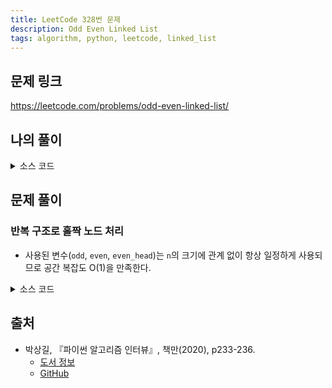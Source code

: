 ```yaml
---
title: LeetCode 328번 문제
description: Odd Even Linked List
tags: algorithm, python, leetcode, linked_list
---
```


## 문제 링크

https://leetcode.com/problems/odd-even-linked-list/

## 나의 풀이

<details>
<summary>소스 코드</summary>
<div markdown="1">

```python
class ListNode:
    def __init__(self, val=0, next=None):
        self.val = val
        self.next = next


class Solution:
    def my_solution(self, head: ListNode) -> ListNode:
        # 홀수 순서 연결 리스트의 루트
        odd_root = head

        # 짝수 순서 연결 리스트, 짝수 번째 포인터
        even_root = even = None

        while head and head.next:
            # 짝수 순서 연결 리스트에 연결
            if even:
                even.next = head.next
                even = even.next
            else:
                even_root = even = head.next

            # 홀수 순서 연결 리스트에 연결
            if head.next.next:
                head.next = head.next.next
                head = head.next
            else:
                # 전체 연결 리스트의 노드 개수가 짝수일 때
                # 마지막에 저장한 홀수 연결 리스트 노드와 짝수 연결 리스트를 연결
                head.next = even_root
                break

        # 짝수 연결 리스트의 마지막 노드를 제거
        if head and even:
            even.next = None
            head.next = even_root

        return odd_root
```

</div>
</details>

## 문제 풀이

### 반복 구조로 홀짝 노드 처리

- 사용된 변수(`odd`, `even`, `even_head`)는 `n`의 크기에 관계 없이 항상 일정하게 사용되므로 공간 복잡도 O(1)을 만족한다.

<details>
<summary>소스 코드</summary>
<div markdown="1">

```python
class ListNode:
    def __init__(self, val=0, next=None):
        self.val = val
        self.next = next


class Solution:
    def solution1(self, head: ListNode) -> ListNode:
        # 예외 처리
        if head is None:
            return None
        
        odd = head
        even = head.next
        even_head = head.next

        # 반복하면서 홀짝 노드 처리
        while even and even.next:
            odd.next, even.next = odd.next.next, even.next.next
            odd, even = odd.next, even.next

        # 홀수 노드의 마지막을 짝수 헤드로 연결
        odd.next = even_head
        return head
```

</div>
</details>

## 출처

- 박상길, 『파이썬 알고리즘 인터뷰』, 책만(2020), p233-236.
  - [도서 정보](https://www.onlybook.co.kr/entry/algorithm-interview)
  - [GitHub](https://github.com/onlybooks/algorithm-interview)
